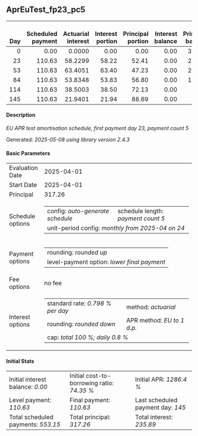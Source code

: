 <h2>AprEuTest_fp23_pc5</h2>
<table>
    <thead style="vertical-align: bottom;">
        <th style="text-align: right;">Day</th>
        <th style="text-align: right;">Scheduled payment</th>
        <th style="text-align: right;">Actuarial interest</th>
        <th style="text-align: right;">Interest portion</th>
        <th style="text-align: right;">Principal portion</th>
        <th style="text-align: right;">Interest balance</th>
        <th style="text-align: right;">Principal balance</th>
        <th style="text-align: right;">Total actuarial interest</th>
        <th style="text-align: right;">Total interest</th>
        <th style="text-align: right;">Total principal</th>
    </thead>
    <tr style="text-align: right;">
        <td class="ci00">0</td>
        <td class="ci01" style="white-space: nowrap;">0.00</td>
        <td class="ci02">0.0000</td>
        <td class="ci03">0.00</td>
        <td class="ci04">0.00</td>
        <td class="ci05">0.00</td>
        <td class="ci06">317.26</td>
        <td class="ci07">0.0000</td>
        <td class="ci08">0.00</td>
        <td class="ci09">0.00</td>
    </tr>
    <tr style="text-align: right;">
        <td class="ci00">23</td>
        <td class="ci01" style="white-space: nowrap;">110.63</td>
        <td class="ci02">58.2299</td>
        <td class="ci03">58.22</td>
        <td class="ci04">52.41</td>
        <td class="ci05">0.00</td>
        <td class="ci06">264.85</td>
        <td class="ci07">58.2299</td>
        <td class="ci08">58.22</td>
        <td class="ci09">52.41</td>
    </tr>
    <tr style="text-align: right;">
        <td class="ci00">53</td>
        <td class="ci01" style="white-space: nowrap;">110.63</td>
        <td class="ci02">63.4051</td>
        <td class="ci03">63.40</td>
        <td class="ci04">47.23</td>
        <td class="ci05">0.00</td>
        <td class="ci06">217.62</td>
        <td class="ci07">121.6350</td>
        <td class="ci08">121.62</td>
        <td class="ci09">99.64</td>
    </tr>
    <tr style="text-align: right;">
        <td class="ci00">84</td>
        <td class="ci01" style="white-space: nowrap;">110.63</td>
        <td class="ci02">53.8348</td>
        <td class="ci03">53.83</td>
        <td class="ci04">56.80</td>
        <td class="ci05">0.00</td>
        <td class="ci06">160.82</td>
        <td class="ci07">175.4698</td>
        <td class="ci08">175.45</td>
        <td class="ci09">156.44</td>
    </tr>
    <tr style="text-align: right;">
        <td class="ci00">114</td>
        <td class="ci01" style="white-space: nowrap;">110.63</td>
        <td class="ci02">38.5003</td>
        <td class="ci03">38.50</td>
        <td class="ci04">72.13</td>
        <td class="ci05">0.00</td>
        <td class="ci06">88.69</td>
        <td class="ci07">213.9701</td>
        <td class="ci08">213.95</td>
        <td class="ci09">228.57</td>
    </tr>
    <tr style="text-align: right;">
        <td class="ci00">145</td>
        <td class="ci01" style="white-space: nowrap;">110.63</td>
        <td class="ci02">21.9401</td>
        <td class="ci03">21.94</td>
        <td class="ci04">88.69</td>
        <td class="ci05">0.00</td>
        <td class="ci06">0.00</td>
        <td class="ci07">235.9103</td>
        <td class="ci08">235.89</td>
        <td class="ci09">317.26</td>
    </tr>
</table>
<h4>Description</h4>
<p><i>EU APR test amortisation schedule, first payment day 23, payment count 5</i></p>
<p>Generated: <i>2025-05-08 using library version 2.4.3</i></p>
<h4>Basic Parameters</h4>
<table>
    <tr>
        <td>Evaluation Date</td>
        <td>2025-04-01</td>
    </tr>
    <tr>
        <td>Start Date</td>
        <td>2025-04-01</td>
    </tr>
    <tr>
        <td>Principal</td>
        <td>317.26</td>
    </tr>
    <tr>
        <td>Schedule options</td>
        <td>
            <table>
                <tr>
                    <td>config: <i>auto-generate schedule</i></td>
                    <td>schedule length: <i><i>payment count</i> 5</i></td>
                </tr>
                <tr>
                    <td colspan="2" style="white-space: nowrap;">unit-period config: <i>monthly from 2025-04 on 24</i></td>
                </tr>
            </table>
        </td>
    </tr>
    <tr>
        <td>Payment options</td>
        <td>
            <table>
                <tr>
                    <td>rounding: <i>rounded up</i></td>
                </tr>
                <tr>
                    <td>level-payment option: <i>lower&nbsp;final&nbsp;payment</i></td>
                </tr>
            </table>
        </td>
    </tr>
    <tr>
        <td>Fee options</td>
        <td>no fee
        </td>
    </tr>
    <tr>
        <td>Interest options</td>
        <td>
            <table>
                <tr>
                    <td>standard rate: <i>0.798 % per day</i></td>
                    <td>method: <i>actuarial</i></td>
                </tr>
                <tr>
                    <td>rounding: <i>rounded down</i></td>
                    <td>APR method: <i>EU to 1 d.p.</i></td>
                </tr>
                <tr>
                    <td colspan="2">cap: <i>total 100 %; daily 0.8 %</td>
                </tr>
            </table>
        </td>
    </tr>
</table>
<h4>Initial Stats</h4>
<table>
    <tr>
        <td>Initial interest balance: <i>0.00</i></td>
        <td>Initial cost-to-borrowing ratio: <i>74.35 %</i></td>
        <td>Initial APR: <i>1286.4 %</i></td>
    </tr>
    <tr>
        <td>Level payment: <i>110.63</i></td>
        <td>Final payment: <i>110.63</i></td>
        <td>Last scheduled payment day: <i>145</i></td>
    </tr>
    <tr>
        <td>Total scheduled payments: <i>553.15</i></td>
        <td>Total principal: <i>317.26</i></td>
        <td>Total interest: <i>235.89</i></td>
    </tr>
</table>